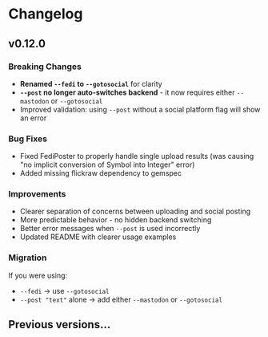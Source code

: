 # Changelog

## v0.12.0

### Breaking Changes
- **Renamed `--fedi` to `--gotosocial`** for clarity
- **`--post` no longer auto-switches backend** - it now requires either `--mastodon` or `--gotosocial`
- Improved validation: using `--post` without a social platform flag will show an error

### Bug Fixes
- Fixed FediPoster to properly handle single upload results (was causing "no implicit conversion of Symbol into Integer" error)
- Added missing flickraw dependency to gemspec

### Improvements
- Clearer separation of concerns between uploading and social posting
- More predictable behavior - no hidden backend switching
- Better error messages when `--post` is used incorrectly
- Updated README with clearer usage examples

### Migration
If you were using:
- `--fedi` → use `--gotosocial`
- `--post "text"` alone → add either `--mastodon` or `--gotosocial`

## Previous versions...
